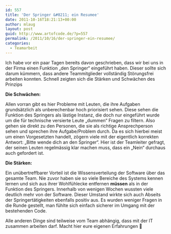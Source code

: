 ```yaml
---
id: 557
title: 'Der Springer &#8211; ein Resumee'
date: 2011-10-16T18:21:13+00:00
author: mlaug
layout: post
guid: http://www.artofcode.de/?p=557
permalink: /2011/10/16/der-springer-ein-resumee/
categories:
  - Teamarbeit
---
```

Ich habe vor ein paar Tagen bereits davon geschrieben, dass wir bei uns in der Firma einen Funktion &#8222;den Springer&#8220; eingeführt haben. Dieser sollte sich darum kümmern, dass andere Teammitglieder vollständig Störungsfrei arbeiten konnten. Schnell zeigten sich die Stärken und Schwächen des Prinzips

**Die Schwächen:**

Allen vorran gibt es hier Probleme mit Leuten, die ihre Aufgaben grundsätzlich als unberechenbar hoch priorisiert sehen. Diese sehen die Funktion des Springers als lästige Instanz, die doch nur eingeführt wurde um die für technische versierte Leute &#8222;dummen&#8220; Fragen zu filtern. Also gehen sie direkt zu den Personen, die sie als richtige Ansprechperson sehen und sprechen ihre Aufgabe/Problem durch. Da es sich hierbei meist um einen Vorgesetzten handelt, zögern viele mit der eigentlich korrekten Antwort: &#8222;Bitte wende dich an den Springer&#8220;. Hier ist der Teamleiter gefragt, der seinen Leuten regelmässig klar machen muss, dass ein &#8222;Nein&#8220; durchaus auch gefordert ist.

**Die Stärken:**

Ein unübertreffbarer Vorteil ist die Wissensverteilung der Software über das gesamte Team. Nie zuvor haben sie so viele Bereiche des Systems kennen lernen und sich aus ihrer Wohlfühlecke entfernen **müssen** als in der Funktion des Springers. Innerhalb von wenigen Wochen wussten viele deutlich mehr von der Software. Dieser Umstand wirkte sich auch Abseits der Springertätigkeiten ebenfalls positiv aus. Es wurden weniger Fragen in die Runde gestellt, man fühlte sich einfach sicherer im Umgang mit der bestehenden Code.

Alle anderen Dinge sind teilweise vom Team abhängig, dass mit der IT zusammen arbeiten darf. Macht hier eure eigenen Erfahrungen 🙂